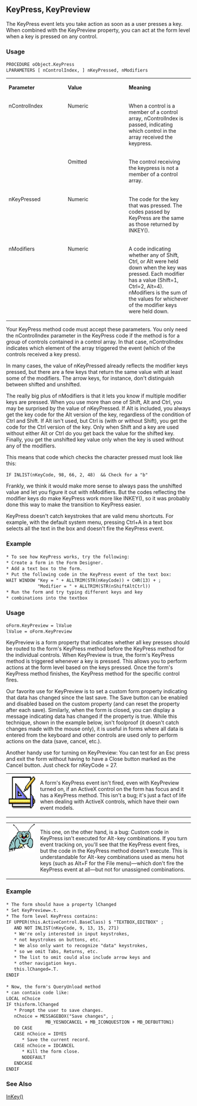 ## KeyPress, KeyPreview

The KeyPress event lets you take action as soon as a user presses a key. When combined with the KeyPreview property, you can act at the form level when a key is pressed on any control.

### Usage

```foxpro
PROCEDURE oObject.KeyPress
LPARAMETERS [ nControlIndex, ] nKeyPressed, nModifiers
```
<table>
<tr>
  <td width="32%" valign="top">
  <p><b>Parameter</b></p>
  </td>
  <td width="23%" valign="top">
  <p><b>Value</b></p>
  </td>
  <td width="45%" valign="top">
  <p><b>Meaning</b></p>
  </td>
 </tr>
<tr>
  <td width="32%" rowspan="2" valign="top">
  <p>nControlIndex</p>
  </td>
  <td width="23%" valign="top">
  <p>Numeric</p>
  </td>
  <td width="45%" valign="top">
  <p>When a control is a member of a control array, nControlIndex is passed, indicating which control in the array received the keypress.</p>
  </td>
 </tr>
<tr>
  <td width="33%" valign="top">
  <p>Omitted</p>
  </td>
  <td width="67%" valign="top">
  <p>The control receiving the keypress is not a member of a control array.</p>
  </td>
 </tr>
<tr>
  <td width="32%" valign="top">
  <p>nKeyPressed</p>
  </td>
  <td width="23%" valign="top">
  <p>Numeric</p>
  </td>
  <td width="45%" valign="top">
  <p>The code for the key that was pressed. The codes passed by KeyPress are the same as those returned by INKEY().</p>
  </td>
 </tr>
<tr>
  <td width="32%" valign="top">
  <p>nModifiers</p>
  </td>
  <td width="23%" valign="top">
  <p>Numeric</p>
  </td>
  <td width="45%" valign="top">
  <p>A code indicating whether any of Shift, Ctrl, or Alt were held down when the key was pressed. Each modifier has a value (Shift=1, Ctrl=2, Alt=4). nModifiers is the sum of the values for whichever of the modifier keys were held down.</p>
  </td>
 </tr>
</table>

Your KeyPress method code must accept these parameters. You only need the nControlIndex parameter in the KeyPress code if the method is for a group of controls contained in a control array. In that case, nControlIndex indicates which element of the array triggered the event (which of the controls received a key press).

In many cases, the value of nKeyPressed already reflects the modifier keys pressed, but there are a few keys that return the same value with at least some of the modifiers. The arrow keys, for instance, don't distinguish between shifted and unshifted. 

The really big plus of nModifiers is that it lets you know if multiple modifier keys are pressed. When you use more than one of Shift, Alt and Ctrl, you may be surprised by the value of nKeyPressed. If Alt is included, you always get the key code for the Alt version of the key, regardless of the condition of Ctrl and Shift. If Alt isn't used, but Ctrl is (with or without Shift), you get the code for the Ctrl version of the key. Only when Shift and a key are used without either Alt or Ctrl do you get back the value for the shifted key. Finally, you get the unshifted key value only when the key is used without any of the modifiers.

This means that code which checks the character pressed must look like this:

```foxpro
IF INLIST(nKeyCode, 98, 66, 2, 48)  && Check for a "b"
```
Frankly, we think it would make more sense to always pass the unshifted value and let you figure it out with nModifiers. But the codes reflecting the modifier keys do make KeyPress work more like INKEY(), so it was probably done this way to make the transition to KeyPress easier.

KeyPress doesn't catch keystrokes that are valid menu shortcuts. For example, with the default system menu, pressing Ctrl+A in a text box selects all the text in the box and doesn't fire the KeyPress event.

### Example

```foxpro
* To see how KeyPress works, try the following:
* Create a form in the Form Designer.
* Add a text box to the form.
* Put the following code in the KeyPress event of the text box:
WAIT WINDOW "Key = " + ALLTRIM(STR(nKeyCode)) + CHR(13) + ;
            "Modifier = " + ALLTRIM(STR(nShiftAltCtrl))
* Run the form and try typing different keys and key
* combinations into the textbox
```
### Usage

```foxpro
oForm.KeyPreview = lValue
lValue = oForm.KeyPreview
```

KeyPreview is a form property that indicates whether all key presses should be routed to the form's KeyPress method before the KeyPress method for the individual controls. When KeyPreview is true, the form's KeyPress method is triggered whenever a key is pressed. This allows you to perform actions at the form level based on the keys pressed. Once the form's KeyPress method finishes, the KeyPress method for the specific control fires.

Our favorite use for KeyPreview is to set a custom form property indicating that data has changed since the last save. The Save button can be enabled and disabled based on the custom property (and can reset the property after each save). Similarly, when the form is closed, you can display a message indicating data has changed if the property is true. While this technique, shown in the example below, isn't foolproof (it doesn't catch changes made with the mouse only), it is useful in forms where all data is entered from the keyboard and other controls are used only to perform actions on the data (save, cancel, etc.). 

Another handy use for turning on KeyPreview: You can test for an Esc press and exit the form without having to have a Close button marked as the Cancel button. Just check for nKeyCode = 27.

<table>
<tr>
  <td width="17%" valign="top">
<img width="95" height="95" src="Design.gif">
  </td>
  <td width="83%" valign="top">
  <p>A form's KeyPress event isn't fired, even with KeyPreview turned on, if an ActiveX control on the form has focus and it has a KeyPress method. This isn't a bug; it's just a fact of life when dealing with ActiveX controls, which have their own event models.</p>
  </td>
 </tr>
</table>

<table>
<tr>
  <td width="17%" valign="top">
<img width="95" height="78" src="bug.gif">
  </td>
  <td width="83%">
  <p>This one, on the other hand, is a bug: Custom code in KeyPress isn't executed for Alt-key combinations. If you turn event tracking on, you'll see that the KeyPress event fires, but the code in the KeyPress method doesn't execute. This is understandable for Alt-key combinations used as menu hot keys (such as Alt+F for the File menu)&mdash;which don't fire the KeyPress event at all&mdash;but not for unassigned combinations.</p>
  </td>
 </tr>
</table>

### Example

```foxpro
* The form should have a property lChanged
* Set KeyPreview=.t.
* The form level KeyPress contains:
IF UPPER(this.ActiveControl.BaseClass) $ "TEXTBOX,EDITBOX" ;
   AND NOT INLIST(nKeyCode, 9, 13, 15, 271)
   * We're only interested in input keystrokes,
   * not keystrokes on buttons, etc.
   * We also only want to recognize "data" keystrokes,
   * so we omit Tabs, Returns, etc.
   * The list to omit could also include arrow keys and
   * other navigation keys.
   this.lChanged=.T.
ENDIF

* Now, the form's QueryUnload method
* can contain code like:
LOCAL nChoice
IF thisform.lChanged
   * Prompt the user to save changes.
   nChoice = MESSAGEBOX("Save changes", ;
               MB_YESNOCANCEL + MB_ICONQUESTION + MB_DEFBUTTON1)
   DO CASE
   CASE nChoice = IDYES
      * Save the current record.
   CASE nChoice = IDCANCEL
      * Kill the form close.
      NODEFAULT
   ENDCASE
ENDIF
```
### See Also

[InKey()](s4g117.md)